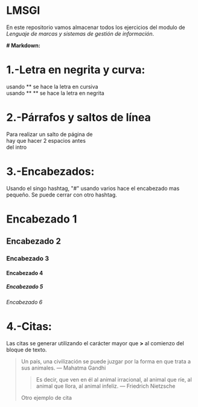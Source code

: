 # LMSGI
En este repositorio vamos almacenar todos los ejercicios del modulo de *Lenguaje de marcas y sistemas de gestión de información*.

**# Markdown:**   

# **1.-Letra en negrita y curva:**

usando ** se hace la letra en cursiva   
usando ** ** se hace la letra en negrita

# **2.-Párrafos y saltos de línea**

Para realizar un salto de página de  
hay que hacer 2 espacios antes  
del intro

# **3.-Encabezados:**

Usando el singo hashtag, "#" usando varios hace el encabezado mas pequeño. Se puede cerrar con otro hashtag.
# Encabezado 1
## Encabezado 2
### Encabezado 3
#### Encabezado 4
##### Encabezado 5
###### Encabezado 6

# **4.-Citas:**

Las citas se generar utilizando el carácter mayor que **>** al comienzo del bloque de texto.

> Un país, una civilización se puede juzgar por la forma en que trata a sus animales.  — Mahatma Gandhi
> > Es decir, que ven en él al animal irracional, al animal que ríe, al animal que llora, al animal infeliz. — Friedrich Nietzsche
> 
> Otro ejemplo de cita 
